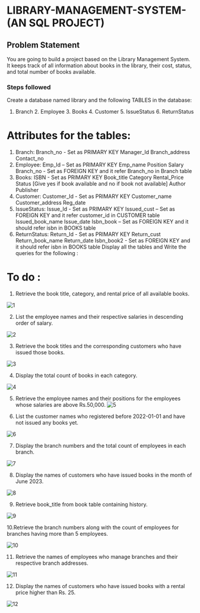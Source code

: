 # LIBRARY-MANAGEMENT-SYSTEM-(AN SQL PROJECT)

## Problem Statement

You are going to build a project based on the Library Management System.
It keeps track of all information about books in the library, their cost, status, and total number of books available.

### Steps followed 

Create a database named library and the following TABLES in the database:
 1. Branch 2. Employee 3. Books 4. Customer 5. IssueStatus 6. ReturnStatus 

# Attributes for the tables: 
 
 1. Branch: Branch_no - Set as PRIMARY KEY Manager_Id Branch_address Contact_no 
 2. Employee: Emp_Id – Set as PRIMARY KEY Emp_name Position Salary Branch_no - Set as FOREIGN KEY and it refer Branch_no in Branch table 
 3. Books: ISBN - Set as PRIMARY KEY Book_title Category Rental_Price Status [Give yes if book available and no if book not available] Author Publisher
 4. Customer: Customer_Id - Set as PRIMARY KEY Customer_name Customer_address Reg_date 
 5. IssueStatus: Issue_Id - Set as PRIMARY KEY Issued_cust – Set as FOREIGN KEY and it refer customer_id in CUSTOMER table 
 Issued_book_name Issue_date Isbn_book – Set as FOREIGN KEY and it should refer isbn in BOOKS table 
 6. ReturnStatus: Return_Id - Set as PRIMARY KEY Return_cust Return_book_name Return_date Isbn_book2 - Set as FOREIGN KEY and it should refer isbn
 in BOOKS table Display all the tables and Write the queries for the following : 


 
# To do :

1. Retrieve the book title, category, and rental price of all available books. 

![1](https://github.com/user-attachments/assets/fb0bf462-a3e7-47a5-a5e3-b3ea13c84cc4)

 2. List the employee names and their respective salaries in descending order of salary. 
 
 ![2](https://github.com/user-attachments/assets/f0c7a40d-e30a-4cdf-a3b8-d212b0c39e86) 

 3. Retrieve the book titles and the corresponding customers who have issued those books. 
 
 ![3](https://github.com/user-attachments/assets/d6307441-90d9-4e43-bf3f-fe8cbfbc9aa5)

 4. Display the total count of books in each category.
 
 ![4](https://github.com/user-attachments/assets/53ab240d-583d-4a1e-8de5-05f80b24783c)

 5. Retrieve the employee names and their positions for the employees whose salaries are above Rs.50,000. 
 ![5](https://github.com/user-attachments/assets/ffe95061-5deb-4cb7-9895-80baf882cba9) 

 6. List the customer names who registered before 2022-01-01 and have not issued any books yet.
 
 ![6](https://github.com/user-attachments/assets/5aaf7b4e-2925-452b-b5bb-1a2601baeef8)

 
 7. Display the branch numbers and the total count of employees in each branch.
 
 ![7](https://github.com/user-attachments/assets/ca5e8091-bd7d-4bcf-8c82-f73b3016d77e)

 8. Display the names of customers who have issued books in the month of June 2023.
 
 ![8](https://github.com/user-attachments/assets/00d38325-0b28-4cbf-84a9-4f593df8c72f)

 9. Retrieve book_title from book table containing history. 
 
 ![9](https://github.com/user-attachments/assets/b724b083-3692-40b0-9e5d-675d68fd8aa5)

 10.Retrieve the branch numbers along with the count of employees for branches having more than 5 employees.
 
 ![10](https://github.com/user-attachments/assets/1da0a77e-d976-4c95-9802-243d2ffc9869)
 
 11. Retrieve the names of employees who manage branches and their respective branch addresses. 
 
 ![11](https://github.com/user-attachments/assets/26d71b8b-b8d9-4063-a834-e6d4eb786318)

 12. Display the names of customers who have issued books with a rental price higher than Rs. 25.  
  
  ![12](https://github.com/user-attachments/assets/99d9d34f-c52c-4f5d-83cc-d0ec964029cc) 

